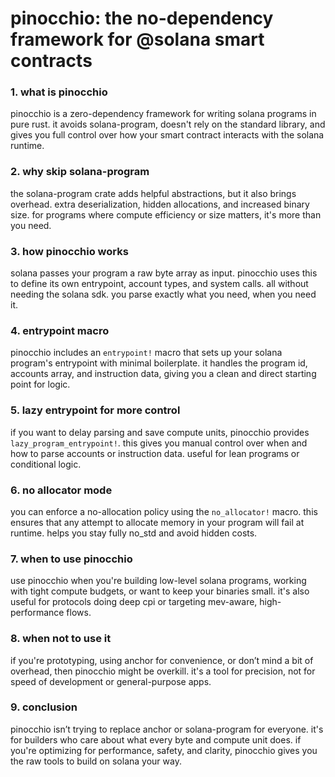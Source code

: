 # pinocchio: the no-dependency framework for  @solana smart contracts

### 1. what is pinocchio

pinocchio is a zero-dependency framework for writing solana programs in pure rust. it avoids solana-program, doesn't rely on the standard library, and gives you full control over how your smart contract interacts with the solana runtime.

### 2. why skip solana-program

the solana-program crate adds helpful abstractions, but it also brings overhead. extra deserialization, hidden allocations, and increased binary size. for programs where compute efficiency or size matters, it's more than you need.

### 3. how pinocchio works

solana passes your program a raw byte array as input. pinocchio uses this to define its own entrypoint, account types, and system calls. all without needing the solana sdk. you parse exactly what you need, when you need it.

### 4. entrypoint macro

pinocchio includes an `entrypoint!` macro that sets up your solana program's entrypoint with minimal boilerplate. it handles the program id, accounts array, and instruction data, giving you a clean and direct starting point for logic.

### 5. lazy entrypoint for more control

if you want to delay parsing and save compute units, pinocchio provides `lazy_program_entrypoint!`. this gives you manual control over when and how to parse accounts or instruction data. useful for lean programs or conditional logic.

### 6. no allocator mode

you can enforce a no-allocation policy using the `no_allocator!` macro. this ensures that any attempt to allocate memory in your program will fail at runtime. helps you stay fully no_std and avoid hidden costs.

### 7. when to use pinocchio

use pinocchio when you're building low-level solana programs, working with tight compute budgets, or want to keep your binaries small. it's also useful for protocols doing deep cpi or targeting mev-aware, high-performance flows.

### 8. when not to use it

if you're prototyping, using anchor for convenience, or don’t mind a bit of overhead, then pinocchio might be overkill. it's a tool for precision, not for speed of development or general-purpose apps.

### 9. conclusion

pinocchio isn’t trying to replace anchor or solana-program for everyone. it's for builders who care about what every byte and compute unit does. if you're optimizing for performance, safety, and clarity, pinocchio gives you the raw tools to build on solana your way.
